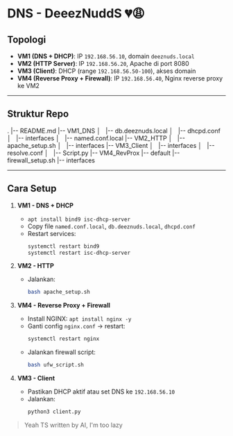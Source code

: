 # DNS - DeeezNuddS 💔😩

## Topologi
- **VM1 (DNS + DHCP)**: IP `192.168.56.10`, domain `deeznuds.local`
- **VM2 (HTTP Server)**: IP `192.168.56.20`, Apache di port 8080
- **VM3 (Client)**: DHCP (range `192.168.56.50-100`), akses domain
- **VM4 (Reverse Proxy + Firewall)**: IP `192.168.56.40`, Nginx reverse proxy ke VM2

---

## Struktur Repo
.
|-- README.md
|-- VM1_DNS
│   |-- db.deeznuds.local
│   |-- dhcpd.conf
│   |-- interfaces
│   |-- named.conf.local
|-- VM2_HTTP
│   |-- apache_setup.sh
│   |-- interfaces
|-- VM3_Client
│   |-- interfaces
│   |-- resolve.conf
│   |-- Script.py
|-- VM4_RevProx
    |-- default
    |-- firewall_setup.sh
    |-- interfaces

---

## Cara Setup
1. **VM1 - DNS + DHCP**
   - `apt install bind9 isc-dhcp-server`
   - Copy file `named.conf.local`, `db.deeznuds.local`, `dhcpd.conf`
   - Restart services:
     ```bash
     systemctl restart bind9
     systemctl restart isc-dhcp-server
     ```

2. **VM2 - HTTP**
   - Jalankan:
     ```bash
     bash apache_setup.sh
     ```

3. **VM4 - Reverse Proxy + Firewall**
   - Install NGINX: `apt install nginx -y`
   - Ganti config `nginx.conf` → restart:
     ```bash
     systemctl restart nginx
     ```
   - Jalankan firewall script:
     ```bash
     bash ufw_script.sh
     ```

4. **VM3 - Client**
   - Pastikan DHCP aktif atau set DNS ke `192.168.56.10`
   - Jalankan:
     ```bash
     python3 client.py
     ```

> Yeah TS written by AI, I'm too lazy 

